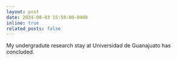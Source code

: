 ```yaml
---
layout: post
date: 2024-08-03 15:59:00-0400
inline: true
related_posts: false
---
```


My undergradute research stay at Universidad de Guanajuato has concluded.